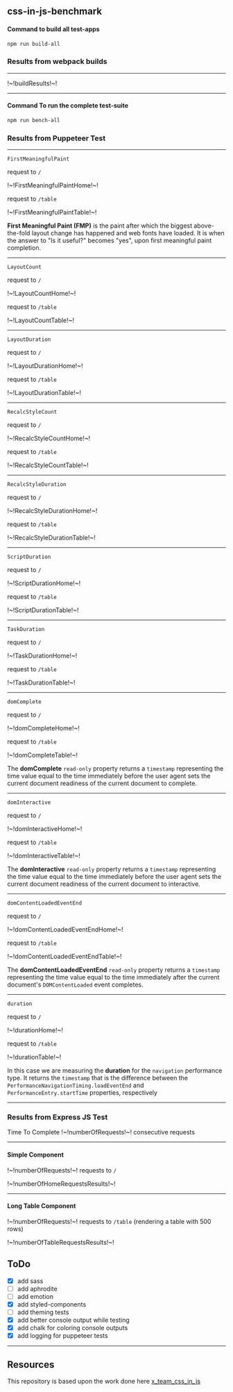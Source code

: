 ## css-in-js-benchmark

#### Command to build all test-apps

```bash
npm run build-all
```

### Results from webpack builds

---

!~!buildResults!~!

---

#### Command To run the complete test-suite

```bash
npm run bench-all
```

### Results from Puppeteer Test

---

`FirstMeaningfulPaint`

request to `/`

!~!FirstMeaningfulPaintHome!~!

request to `/table`

!~!FirstMeaningfulPaintTable!~!

**First Meaningful Paint (FMP)** is the paint after which the biggest above-the-fold layout change has happened and web fonts have loaded. It is when the answer to "Is it useful?" becomes "yes", upon first meaningful paint completion.

---

`LayoutCount`

request to `/`

!~!LayoutCountHome!~!

request to `/table`

!~!LayoutCountTable!~!

---

`LayoutDuration`

request to `/`

!~!LayoutDurationHome!~!

request to `/table`

!~!LayoutDurationTable!~!

---

`RecalcStyleCount`

request to `/`

!~!RecalcStyleCountHome!~!

request to `/table`

!~!RecalcStyleCountTable!~!

---

`RecalcStyleDuration`

request to `/`

!~!RecalcStyleDurationHome!~!

request to `/table`

!~!RecalcStyleDurationTable!~!

---

`ScriptDuration`

request to `/`

!~!ScriptDurationHome!~!

request to `/table`

!~!ScriptDurationTable!~!

---

`TaskDuration`

request to `/`

!~!TaskDurationHome!~!

request to `/table`

!~!TaskDurationTable!~!

---

`domComplete`

request to `/`

!~!domCompleteHome!~!

request to `/table`

!~!domCompleteTable!~!

The **domComplete** `read-only` property returns a `timestamp` representing the time value equal to the time immediately before the user agent sets the current document readiness of the current document to complete.

---

`domInteractive`

request to `/`

!~!domInteractiveHome!~!

request to `/table`

!~!domInteractiveTable!~!

The **domInteractive** `read-only` property returns a `timestamp` representing the time value equal to the time immediately before the user agent sets the current document readiness of the current document to interactive.

---

`domContentLoadedEventEnd`

request to `/`

!~!domContentLoadedEventEndHome!~!

request to `/table`

!~!domContentLoadedEventEndTable!~!

The **domContentLoadedEventEnd** `read-only` property returns a `timestamp` representing the time value equal to the time immediately after the current document's `DOMContentLoaded` event completes.

---

`duration`

request to `/`

!~!durationHome!~!

request to `/table`

!~!durationTable!~!

In this case we are measuring the **duration** for the `navigation` performance type. It returns the `timestamp` that is the difference between the `PerformanceNavigationTiming.loadEventEnd` and `PerformanceEntry.startTime` properties, respectively

---

### Results from Express JS Test

Time To Complete !~!numberOfRequests!~! consecutive requests

---

#### Simple Component

!~!numberOfRequests!~! requests to `/`

!~!numberOfHomeRequestsResults!~!

---

#### Long Table Component

!~!numberOfRequests!~! requests to `/table` (rendering a table with 500 rows)

!~!numberOfTableRequestsResults!~!

## ToDo

-   [x] add sass
-   [ ] add aphrodite
-   [ ] add emotion
-   [x] add styled-components
-   [ ] add theming tests
-   [x] add better console output while testing
-   [x] add chalk for coloring console outputs
-   [x] add logging for puppeteer tests

---

## Resources

This repository is based upon the work done here [x_team_css_in_js](https://github.com/Thoughtscript/x_team_css_in_js)
